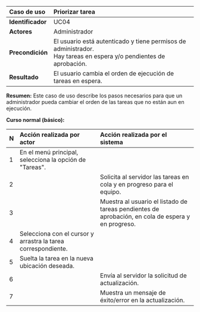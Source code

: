 | **Caso de uso**      | **Priorizar tarea** |
| :---        | :---        |
| **Identificador**      | UC04 |
| **Actores**      | Administrador |
| **Precondición**   | El usuario está autenticado y tiene permisos de administrador.<br />Hay tareas en espera y/o pendientes de aprobación. |
| **Resultado**   | El usuario cambia el orden de ejecución de tareas en espera. |

**Resumen:**
Este caso de uso describe los pasos necesarios para que un administrador pueda cambiar el orden de las tareas que no están aun en ejecución.

**Curso normal (básico):**

| **N**      | **Acción realizada por actor** | **Acción realizada por el sistema** |
| :---        | :---        | :---        |
| 1      | En el menú principal, selecciona la opción de "Tareas". |  |
| 2      |  | Solicita al servidor las tareas en cola y en progreso para el equipo. |
| 3      |  | Muestra al usuario el listado de tareas pendientes de aprobación, en cola de espera y en progreso. |
| 4      | Selecciona con el cursor y arrastra la tarea correspondiente. |  |
| 5      | Suelta la tarea en la nueva ubicación deseada. |  |
| 6      |  | Envía al servidor la solicitud de actualización. |
| 7      |  | Muestra un mensaje de éxito/error en la actualización. |
